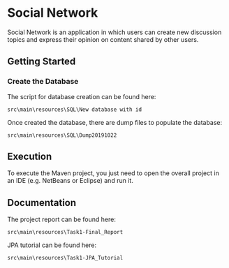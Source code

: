 # Social Network

Social Network is an application in which users can create new discussion topics and express their opinion on content shared by other users.

## Getting Started

### Create the Database

The script for database creation can be found here:
```
src\main\resources\SQL\New database with id
```

Once created the database, there are dump files to populate the database:
```
src\main\resources\SQL\Dump20191022
```


## Execution

To execute the Maven project, you just need to open the overall project in an IDE (e.g. NetBeans or Eclipse) and run it.


## Documentation

The project report can be found here:

```
src\main\resources\Task1-Final_Report
```

JPA tutorial can be found here:

```
src\main\resources\Task1-JPA_Tutorial
```

